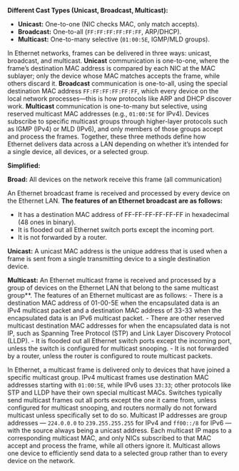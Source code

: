 
**Different Cast Types (Unicast, Broadcast, Multicast):**

- **Unicast:** One-to-one (NIC checks MAC, only match accepts).
- **Broadcast:** One-to-all (`FF:FF:FF:FF:FF:FF`, ARP/DHCP).
- **Multicast:** One-to-many selective (`01:00:5E`, IGMP/MLD groups).

In Ethernet networks, frames can be delivered in three ways: unicast, broadcast, and multicast. **Unicast** communication is one-to-one, where the frame’s destination MAC address is compared by each NIC at the MAC sublayer; only the device whose MAC matches accepts the frame, while others discard it. **Broadcast** communication is one-to-all, using the special destination MAC address `FF:FF:FF:FF:FF:FF`, which every device on the local network processes—this is how protocols like ARP and DHCP discover work. **Multicast** communication is one-to-many but selective, using reserved multicast MAC addresses (e.g., `01:00:5E` for IPv4). Devices subscribe to specific multicast groups through higher-layer protocols such as IGMP (IPv4) or MLD (IPv6), and only members of those groups accept and process the frames. Together, these three methods define how Ethernet delivers data across a LAN depending on whether it’s intended for a single device, all devices, or a selected group.

**Simplified:** 

**Broad:** 
All devices on the network receive this frame (all communication)

An Ethernet broadcast frame is received and processed by every device on the Ethernet LAN. **The features of an Ethernet broadcast are as follows:**

- It has a destination MAC address of FF-FF-FF-FF-FF-FF in hexadecimal (48 ones in binary).
- It is flooded out all Ethernet switch ports except the incoming port.
- It is not forwarded by a router.

**Unicast:**
A unicast MAC address is the unique address that is used when a frame is sent from a single transmitting device to a single destination device.

**Multicast:**
An Ethernet multicast frame is received and processed by a group of devices on the Ethernet LAN that belong to the same multicast group**. The features of an Ethernet multicast are as follows:
	- There is a destination MAC address of 01-00-5E when the encapsulated data is an IPv4 multicast packet and a destination MAC address of 33-33 when the encapsulated data is an IPv6 multicast packet.
	- There are other reserved multicast destination MAC addresses for when the encapsulated data is not IP, such as Spanning Tree Protocol (STP) and Link Layer Discovery Protocol (LLDP).
	- It is flooded out all Ethernet switch ports except the incoming port, unless the switch is configured for multicast snooping.
	- It is not forwarded by a router, unless the router is configured to route multicast packets.

In Ethernet, a multicast frame is delivered only to devices that have joined a specific multicast group. IPv4 multicast frames use destination MAC addresses starting with `01:00:5E`, while IPv6 uses `33:33`; other protocols like STP and LLDP have their own special multicast MACs. Switches typically send multicast frames out all ports except the one it came from, unless configured for multicast snooping, and routers normally do not forward multicast unless specifically set to do so. Multicast IP addresses are group addresses — `224.0.0.0` to `239.255.255.255` for IPv4 and `ff00::/8` for IPv6 — with the source always being a unicast address. Each multicast IP maps to a corresponding multicast MAC, and only NICs subscribed to that MAC accept and process the frame, while all others ignore it. Multicast allows one device to efficiently send data to a selected group rather than to every device on the network.